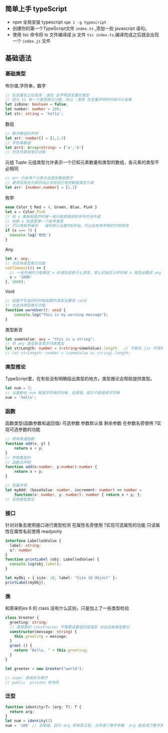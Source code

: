 ## 简单上手 typeScript
- npm 全局安装 typescript  `npm i -g typescript`
- 创建你的第一个TypeScript文件 `index.ts` ,添加一些 javascript 语句。
- 使用 tsc 命令将 ts 文件编译成 js 文件 `tsc index.ts`,编译完成之后就会出现一个 `index.js` 文件

## 基础语法

### 基础类型 
布尔值,字符串，数字

```ts
// 在变量名之后使用 :类型 去声明该变量的类型
// 因为 ts 有一个类型推论功能，所以 :类型 在变量声明的时候可以省略
let isDone: boolean = false;
let number: number = 100;
let str: string = 'hello';
```
数组 
```ts
// 数字数组的声明
let arr: number[] = [1,2,3]
// 字符串数组
let arr1: Array<string> = ['a','b']
// 也支持类型推论功能
```
元组 Tuple
元组类型允许表示一个已知元素数量和类型的数组，各元素的类型不必相同

```ts
// arr 内有两个元素并且类型都是数字
// 要添加其他元素的话必须添加已有的数据类型元素
let arr: [number,number] = [1,2]
```

枚举

```ts
enum Color { Red = 4, Green, Blue, Pink }
let x = Color.Pink
// 给 x 重新赋值的时候一般只能赋值成枚举中的另外值
// 判断 x 到底是哪一个枚举类型
// 可以用枚举编号   编号默认从数字0开始，可以在枚举声明的时候修改
if (x === 7) {
  console.log('粉色')
}
```

Any

```ts
let x: any;
// 也支持类型推论功能
setTimeout(() => {
  // 一系列操作才能确定 x 的值到底是什么类型，那么初始定义的时候 x 类型设置成 any
  x = '1000'
}, 1000);
```

Void
```ts
// 函数不写返回的时候函数的类型设置成 void
// 也支持类型推论功能
function warnUser(): void {
    console.log("This is my warning message");
}
```
类型断言
```ts
let someValue: any = "this is a string";
// 将 any 类型断言成字符串类型
let strLength: number = (<string>someValue).length   // 不能在 jsx 中使用
// let strLength: number = (someValue as string).length;
```
### 类型推论
TypeScript里，在有些没有明确指出类型的地方，类型推论会帮助提供类型。
```ts
let num = 3;
// 当重新给 num 赋值字符串的时候，会报错，提示不能赋值字符串
num = 'hello';
```

### 函数

函数类型(函数参数和返回值)
可选参数 参数默认值 剩余参数
在参数名旁使用 ?实现可选参数的功能
```ts
// 原来普通函数
function add(x, y) {
    return x + y;
}
// 声明类型的 
// 函数式声明
function add(x:number, y:number):number {
    return x + y;
}

// 变量声明
let myAdd: (baseValue: number, increment: number) => number =
    function(x: number, y: number): number { return x + y; };
// 支持类型推论
```

### 接口

针对对象去使用接口进行类型检测
在属性名旁使用 ?实现可选属性的功能
只读属性在属性名前使用 readyonly 
```ts
interface LabelledValue {
  label: string;
  a?: number
}
function printLabel (obj: LabelledValue) {
  console.log(obj.label);
}

let myObj = { size: 10, label: "Size 10 Object" };
printLabel(myObj);
```

### 类 

和原来的es 6 的 class 没有什么区别，只是加上了一些类型检验
```ts
class Greeter {
  greeting: string;
  // 类里面的 constructor 不需要设置返回值类型 自会去做类型推论 
  constructor(message: string) {
    this.greeting = message;
  }
  greet () {
    return "Hello, " + this.greeting;
  }
}

let greeter = new Greeter("world");

// super 继承的关键字 
// public  private 修饰符
```

### 泛型

```ts
function identity<T> (arg: T): T {
  return arg;
}
let num = identity(1)
num = '100' // 会报错，因为 arg 原来是泛型，当传递了数字参数  arg 就变成了数字类型，num 也就被推伦成数字类型
```

